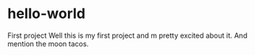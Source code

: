 # hello-world
First project
Well this is my first project and m pretty excited about it.
And mention the moon tacos.
